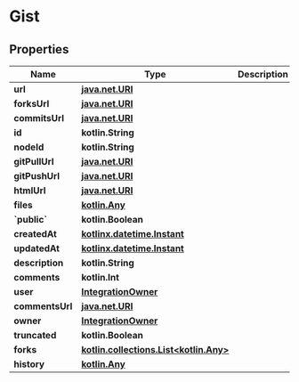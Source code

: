 
# Gist

## Properties
Name | Type | Description | Notes
------------ | ------------- | ------------- | -------------
**url** | [**java.net.URI**](java.net.URI.md) |  | 
**forksUrl** | [**java.net.URI**](java.net.URI.md) |  | 
**commitsUrl** | [**java.net.URI**](java.net.URI.md) |  | 
**id** | **kotlin.String** |  | 
**nodeId** | **kotlin.String** |  | 
**gitPullUrl** | [**java.net.URI**](java.net.URI.md) |  | 
**gitPushUrl** | [**java.net.URI**](java.net.URI.md) |  | 
**htmlUrl** | [**java.net.URI**](java.net.URI.md) |  | 
**files** | [**kotlin.Any**](.md) |  | 
**&#x60;public&#x60;** | **kotlin.Boolean** |  | 
**createdAt** | [**kotlinx.datetime.Instant**](kotlinx.datetime.Instant.md) |  | 
**updatedAt** | [**kotlinx.datetime.Instant**](kotlinx.datetime.Instant.md) |  | 
**description** | **kotlin.String** |  | 
**comments** | **kotlin.Int** |  | 
**user** | [**IntegrationOwner**](IntegrationOwner.md) |  | 
**commentsUrl** | [**java.net.URI**](java.net.URI.md) |  | 
**owner** | [**IntegrationOwner**](IntegrationOwner.md) |  |  [optional]
**truncated** | **kotlin.Boolean** |  |  [optional]
**forks** | [**kotlin.collections.List&lt;kotlin.Any&gt;**](kotlin.Any.md) |  |  [optional]
**history** | [**kotlin.Any**](.md) |  |  [optional]



